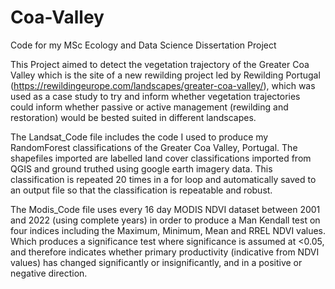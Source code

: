 # Coa-Valley
Code for my MSc Ecology and Data Science Dissertation Project

This Project aimed to detect the vegetation trajectory of the Greater Coa Valley which is the site of a new rewilding project led by Rewilding Portugal (https://rewildingeurope.com/landscapes/greater-coa-valley/), which was used as a case study to try and inform whether vegetation trajectories could inform whether passive or active management (rewilding and restoration) would be bested suited in different landscapes.

The Landsat_Code file includes the code I used to produce my RandomForest classifications of the Greater Coa Valley, Portugal. The shapefiles imported are labelled land cover classifications imported from QGIS and ground truthed using google earth imagery data. This classification is repeated 20 times in a for loop and automatically saved to an output file so that the classification is repeatable and robust.

The Modis_Code file uses every 16 day MODIS NDVI dataset between 2001 and 2022 (using complete years) in order to produce a Man Kendall test on four indices including the Maximum, Minimum, Mean and RREL NDVI values. Which produces a significance test where significance is assumed at <0.05, and therefore indicates whether primary productivity (indicative from NDVI values) has changed significantly or insignificantly, and in a positive or negative direction.
